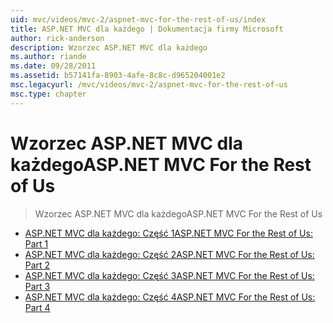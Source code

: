 ```yaml
---
uid: mvc/videos/mvc-2/aspnet-mvc-for-the-rest-of-us/index
title: ASP.NET MVC dla każdego | Dokumentacja firmy Microsoft
author: rick-anderson
description: Wzorzec ASP.NET MVC dla każdego
ms.author: riande
ms.date: 09/28/2011
ms.assetid: b57141fa-8903-4afe-8c8c-d965204001e2
msc.legacyurl: /mvc/videos/mvc-2/aspnet-mvc-for-the-rest-of-us
msc.type: chapter
---
```

<a name="aspnet-mvc-for-the-rest-of-us"></a><span data-ttu-id="b8e12-103">Wzorzec ASP.NET MVC dla każdego</span><span class="sxs-lookup"><span data-stu-id="b8e12-103">ASP.NET MVC For the Rest of Us</span></span>
====================
> <span data-ttu-id="b8e12-104">Wzorzec ASP.NET MVC dla każdego</span><span class="sxs-lookup"><span data-stu-id="b8e12-104">ASP.NET MVC For the Rest of Us</span></span>


- [<span data-ttu-id="b8e12-105">ASP.NET MVC dla każdego: Część 1</span><span class="sxs-lookup"><span data-stu-id="b8e12-105">ASP.NET MVC For the Rest of Us: Part 1</span></span>](aspnet-mvc-for-the-rest-of-us-part-1.md)
- [<span data-ttu-id="b8e12-106">ASP.NET MVC dla każdego: Część 2</span><span class="sxs-lookup"><span data-stu-id="b8e12-106">ASP.NET MVC For the Rest of Us: Part 2</span></span>](aspnet-mvc-for-the-rest-of-us-part-2.md)
- [<span data-ttu-id="b8e12-107">ASP.NET MVC dla każdego: Część 3</span><span class="sxs-lookup"><span data-stu-id="b8e12-107">ASP.NET MVC For the Rest of Us: Part 3</span></span>](aspnet-mvc-for-the-rest-of-us-part-3.md)
- [<span data-ttu-id="b8e12-108">ASP.NET MVC dla każdego: Część 4</span><span class="sxs-lookup"><span data-stu-id="b8e12-108">ASP.NET MVC For the Rest of Us: Part 4</span></span>](aspnet-mvc-for-the-rest-of-us-part-4.md)

